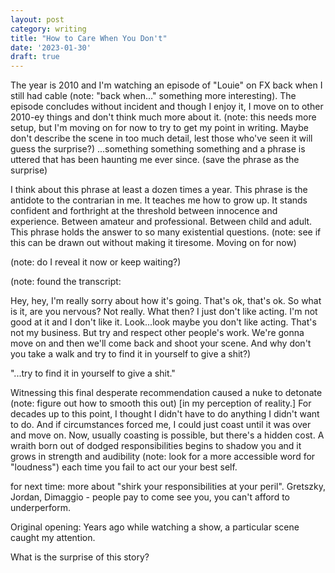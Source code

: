 ```yaml
---
layout: post
category: writing
title: "How to Care When You Don't"
date: '2023-01-30'
draft: true
---
```


The year is 2010 and I'm watching an episode of "Louie" on FX back when I still had cable (note: "back when..." something more interesting). The episode concludes without incident and though I enjoy it, I move on to other 2010-ey things and don't think much more about it. (note: this needs more setup, but I'm moving on for now to try to get my point in writing. Maybe don't describe the scene in too much detail, lest those who've seen it will guess the surprise?) ...something something something and a phrase is uttered that has been haunting me ever since. (save the phrase as the surprise) 

I think about this phrase at least a dozen times a year. This phrase is the antidote to the contrarian in me. It teaches me how to grow up. It stands confident and forthright at the threshold between innocence and experience. Between amateur and professional. Between child and adult. This phrase holds the answer to so many existential questions. (note: see if this can be drawn out without making it tiresome. Moving on for now)

(note: do I reveal it now or keep waiting?)

(note: found the transcript:

Hey, hey, I'm really sorry about how it's going.
That's ok, that's ok. So what is it, are you nervous?
Not really.
What then?
I just don't like acting. I'm not good at it and I don't like it.
Look...look maybe you don't like acting. That's not my business. But try and respect other people's work. We're gonna move on and then we'll come back and shoot your scene. And why don't you take a walk and try to find it in yourself to give a shit?)

"...try to find it in yourself to give a shit."

Witnessing this final desperate recommendation caused a nuke to detonate (note: figure out how to smooth this out) [in my perception of reality.] For decades up to this point, I thought I didn't have to do anything I didn't want to do. And if circumstances forced me, I could just coast until it was over and move on. Now, usually coasting is possible, but there's a hidden cost. A wraith born out of dodged responsibilities begins to shadow you and it grows in strength and audibility (note: look for a more accessible word for "loudness") each time you fail to act our your best self.

for next time: more about "shirk your responsibilities at your peril". Gretszky, Jordan, Dimaggio - people pay to come see you, you can't afford to underperform.



Original opening: 
Years ago while watching a show, a particular scene caught my attention. 



What is the surprise of this story?